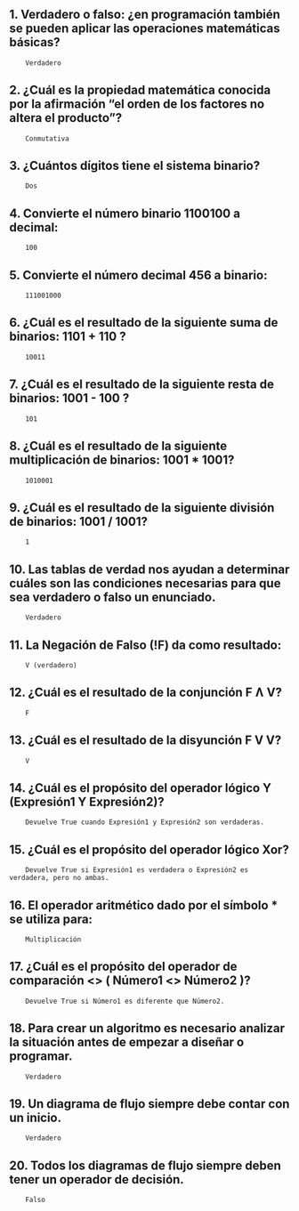 ## 1. Verdadero o falso: ¿en programación también se pueden aplicar las operaciones matemáticas básicas?
		Verdadero
## 2. ¿Cuál es la propiedad matemática conocida por la afirmación “el orden de los factores no altera el producto”?
		Conmutativa
## 3. ¿Cuántos dígitos tiene el sistema binario?
		Dos
## 4. Convierte el número binario 1100100 a decimal:
		100
## 5. Convierte el número decimal 456 a binario:
		111001000
## 6. ¿Cuál es el resultado de la siguiente suma de binarios: 1101 + 110 ?
		10011
## 7. ¿Cuál es el resultado de la siguiente resta de binarios: 1001 - 100 ?
		101
## 8. ¿Cuál es el resultado de la siguiente multiplicación de binarios: 1001 * 1001?
		1010001
## 9. ¿Cuál es el resultado de la siguiente división de binarios: 1001 / 1001?
		1
## 10. Las tablas de verdad nos ayudan a determinar cuáles son las condiciones necesarias para que sea verdadero o falso un enunciado.
		Verdadero
## 11. La Negación de Falso (!F) da como resultado:
		V (verdadero)
## 12. ¿Cuál es el resultado de la conjunción F Ʌ V?
		F
## 13. ¿Cuál es el resultado de la disyunción F V V?
		V
## 14. ¿Cuál es el propósito del operador lógico Y (Expresión1 Y Expresión2)?
		Devuelve True cuando Expresión1 y Expresión2 son verdaderas.
## 15. ¿Cuál es el propósito del operador lógico Xor?
		Devuelve True si Expresión1 es verdadera o Expresión2 es verdadera, pero no ambas.
## 16. El operador aritmético dado por el símbolo * se utiliza para:
		Multiplicación
## 17. ¿Cuál es el propósito del operador de comparación <> ( Número1 <> Número2 )?
		Devuelve True si Número1 es diferente que Número2.
## 18. Para crear un algoritmo es necesario analizar la situación antes de empezar a diseñar o programar.
		Verdadero
## 19. Un diagrama de flujo siempre debe contar con un inicio.
		Verdadero
## 20. Todos los diagramas de flujo siempre deben tener un operador de decisión.
		Falso
